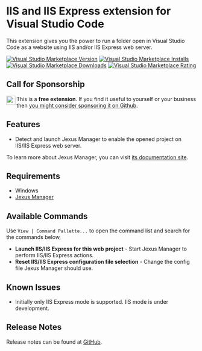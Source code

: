 # IIS and IIS Express extension for Visual Studio Code

This extension gives you the power to run a folder open in Visual Studio Code as a website using IIS and/or IIS Express web server.

[![Visual Studio Marketplace Version](https://img.shields.io/visual-studio-marketplace/v/lextudio.iis?logo=visual-studio-code&style=for-the-badge)](https://marketplace.visualstudio.com/items?itemName=lextudio.iis)
[![Visual Studio Marketplace Installs](https://img.shields.io/visual-studio-marketplace/i/lextudio.iis?logo=visual-studio-code&style=for-the-badge)](https://marketplace.visualstudio.com/items?itemName=lextudio.iis)
[![Visual Studio Marketplace Downloads](https://img.shields.io/visual-studio-marketplace/d/lextudio.iis?logo=visual-studio-code&style=for-the-badge)](https://marketplace.visualstudio.com/items?itemName=lextudio.iis)
[![Visual Studio Marketplace Rating](https://img.shields.io/visual-studio-marketplace/r/lextudio.iis?logo=visual-studio-code&style=for-the-badge)](https://marketplace.visualstudio.com/items?itemName=lextudio.iis)

## Call for Sponsorship
<a href="https://github.com/sponsors/lextm"><img src="https://github.githubassets.com/images/modules/site/sponsors/pixel-mona-heart.gif" align="left" height="24" /></a>
This is a **free extension**. If you find it useful to yourself or your business then <a href="https://github.com/sponsors/lextm">you might consider sponsoring it on Github</a>.

## Features

* Detect and launch Jexus Manager to enable the opened project on IIS/IIS Express web server.

To learn more about Jexus Manager, you can visit [its documentation site](https://docs.jexusmanager.com/index.html).

## Requirements

* Windows
* [Jexus Manager](https://github.com/jexuswebserver/JexusManager/releases)

## Available Commands

Use `View | Command Pallette...` to open the command list and search for the commands below,

* **Launch IIS/IIS Express for this web project** - Start Jexus Manager to perform IIS/IIS Express actions.
* **Reset IIS/IIS Express configuration file selection** - Change the config file Jexus Manager should use.

## Known Issues

* Initially only IIS Express mode is supported. IIS mode is under development.

## Release Notes

Release notes can be found at [GitHub](https://github.com/jexuswebserver/vscode-iis/releases).
